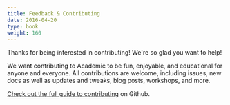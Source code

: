 ```yaml
---
title: Feedback & Contributing
date: 2016-04-20
type: book
weight: 160
---
```


Thanks for being interested in contributing! We're so glad you want to help!

We want contributing to Academic to be fun, enjoyable, and educational for anyone and everyone. All contributions are welcome, including issues, new docs as well as updates and tweaks, blog posts, workshops, and more.

[Check out the full guide to contributing](https://github.com/gcushen/hugo-academic/blob/master/.github/contributing.md) on Github.
